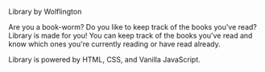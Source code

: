 Library by Wolflington

Are you a book-worm? Do you like to keep track of the books you've read? Library is made for you! You can keep track of the books you've read and know which ones you're currently reading or have read already.

Library is powered by HTML, CSS, and Vanilla JavaScript.
